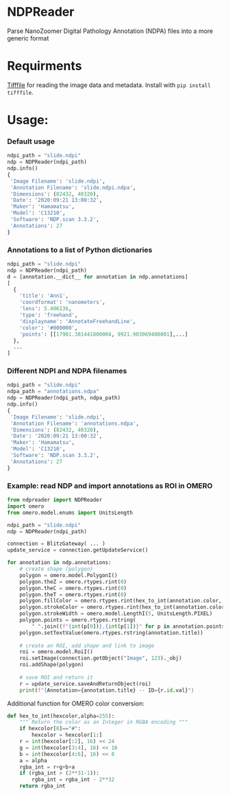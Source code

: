 # NDPReader
Parse NanoZoomer Digital Pathology Annotation (NDPA) files into a more generic format

# Requirments
[Tifffile](https://pypi.org/project/tifffile/) for reading the image data and metadata. Install with `pip install tifffile`.

# Usage:

### Default usage
```python
ndpi_path = "slide.ndpi"
ndp = NDPReader(ndpi_path)
ndp.info()
{
 'Image Filename': 'slide.ndpi',
 'Annotation Filename': 'slide.ndpi.ndpa',
 'Dimensions': (82432, 40320),
 'Date': '2020:09:21 13:00:32',
 'Maker': 'Hamamatsu',
 'Model': 'C13210',
 'Software': 'NDP.scan 3.3.2',
 'Annotations': 27
}
```

### Annotations to a list of Python dictionaries
```python
ndpi_path = "slide.ndpi"
ndp = NDPReader(ndpi_path)
d = [annotation.__dict__ for annotation in ndp.annotations]
[
  {
    'title': 'Ann1',
    'coordformat': 'nanometers',
    'lens': 5.406136,
    'type': 'freehand',
    'displayname': 'AnnotateFreehandLine',
    'color': '#000000',
    'points': [[17981.381441800004, 9921.903069400001],...]
  },
  ...
]
```

### Different NDPI and NDPA filenames
```python
ndpi_path = "slide.ndpi"
ndpa_path = "annotations.ndpa"
ndp = NDPReader(ndpi_path, ndpa_path)
ndp.info()
{
 'Image Filename': 'slide.ndpi',
 'Annotation Filename': 'annotations.ndpa',
 'Dimensions': (82432, 40320),
 'Date': '2020:09:21 13:00:32',
 'Maker': 'Hamamatsu',
 'Model': 'C13210',
 'Software': 'NDP.scan 3.3.2',
 'Annotations': 27
}
```

### Example: read NDP and import annotations as ROI in OMERO
```python
from ndpreader import NDPReader
import omero
from omero.model.enums import UnitsLength

ndpi_path = "slide.ndpi"
ndp = NDPReader(ndpi_path)

connection = BlitzGateway( ... )
update_service = connection.getUpdateService()

for annotation in ndp.annotations:
    # create shape (polygon)
    polygon = omero.model.PolygonI()
    polygon.theZ = omero.rtypes.rint(0)
    polygon.theC = omero.rtypes.rint(0)
    polygon.theT = omero.rtypes.rint(0)
    polygon.fillColor = omero.rtypes.rint(hex_to_int(annotation.color, 75))
    polygon.strokeColor = omero.rtypes.rint(hex_to_int(annotation.color))
    polygon.strokeWidth = omero.model.LengthI(5, UnitsLength.PIXEL)
    polygon.points = omero.rtypes.rstring(
        " ".join((f"{int(p[0])},{int(p[1])}" for p in annotation.points)))
    polygon.setTextValue(omero.rtypes.rstring(annotation.title))
    
    # create an ROI, add shape and link to image
    roi = omero.model.RoiI()
    roi.setImage(connection.getObject("Image", 123)._obj)
    roi.addShape(polygon)
    
    # save ROI and return it
    r = update_service.saveAndReturnObject(roi)
    print(f"{Annotation={annotation.title} -- ID={r.id.val}")
```

Additional function for OMERO color conversion:
```python
def hex_to_int(hexcolor,alpha=255):
    """ Return the color as an Integer in RGBA encoding """
    if hexcolor[0]=="#":
        hexcolor = hexcolor[1:]
    r = int(hexcolor[:2], 16) << 24
    g = int(hexcolor[3:4], 16) << 16
    b = int(hexcolor[4:6], 16) << 8
    a = alpha
    rgba_int = r+g+b+a
    if (rgba_int > (2**31-1)):
        rgba_int = rgba_int - 2**32
    return rgba_int
```
